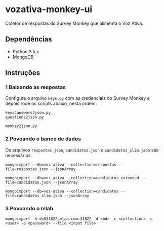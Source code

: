 # vozativa-monkey-ui

Coletor de respostas do Survey Monkey que alimenta o Voz Ativa.

## Dependências

* Python 3.5.x
* MongoDB


## Instruções

### 1 Baixando as respostas

Configure o arquivo `keys.py` com as credenciais do Survey Monkey e depois rode os scripts abaixo, nesta ordem:

```
keys4answers2json.py
questions2json.py

monkey2json.py
```

### 2 Povoando o banco de dados

Os arquivos `respostas.json`, `candidatos.json` e `candidatos_slim.json` são necessários.

```
mongoimport --db=voz-ativa --collection=respostas --file=respostas.json --jsonArray

mongoimport --db=voz-ativa --collection=candidatos_extended --file=candidatos.json --jsonArray

mongoimport --db=voz-ativa --collection=candidatos --file=candidatos_slim.json --jsonArray
```

### 3 Povoando o mlab

```
mongoimport -h ds031822.mlab.com:31822 -d <bd> -c <collection> -u <user> -p <password> --file <input file>
```


